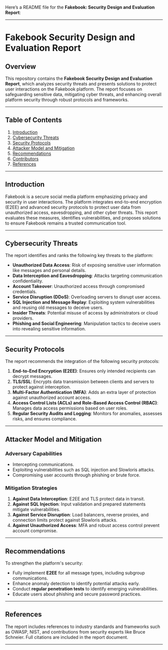 Here’s a README file for the **Fakebook: Security Design and Evaluation Report**:

---

# Fakebook Security Design and Evaluation Report

## Overview

This repository contains the **Fakebook Security Design and Evaluation Report**, which analyzes security threats and presents solutions to protect 
user interactions on the Fakebook platform. The report focuses on safeguarding sensitive data, mitigating cyber threats, and enhancing overall platform 
security through robust protocols and frameworks.

---

## Table of Contents

1. [Introduction](#introduction)
2. [Cybersecurity Threats](#cybersecurity-threats)
3. [Security Protocols](#security-protocols)
4. [Attacker Model and Mitigation](#attacker-model-and-mitigation)
5. [Recommendations](#recommendations)
6. [Contributors](#contributors)
7. [References](#references)

---

## Introduction

Fakebook is a secure social media platform emphasizing privacy and security in user interactions. The platform integrates end-to-end encryption
(E2EE) and advanced security protocols to protect user data from unauthorized access, eavesdropping, and other cyber threats. This report evaluates 
these measures, identifies vulnerabilities, and proposes solutions to ensure Fakebook remains a trusted communication tool.

---

## Cybersecurity Threats

The report identifies and ranks the following key threats to the platform:
- **Unauthorized Data Access**: Risk of exposing sensitive user information like messages and personal details.
- **Data Interception and Eavesdropping**: Attacks targeting communication confidentiality.
- **Account Takeover**: Unauthorized access through compromised credentials.
- **Service Disruption (DDoS)**: Overloading servers to disrupt user access.
- **SQL Injection and Message Replay**: Exploiting system vulnerabilities and reusing old messages to deceive users.
- **Insider Threats**: Potential misuse of access by administrators or cloud providers.
- **Phishing and Social Engineering**: Manipulation tactics to deceive users into revealing sensitive information.

---

## Security Protocols

The report recommends the integration of the following security protocols:
1. **End-to-End Encryption (E2EE)**: Ensures only intended recipients can decrypt messages.
2. **TLS/SSL**: Encrypts data transmission between clients and servers to protect against interception.
3. **Multi-Factor Authentication (MFA)**: Adds an extra layer of protection against unauthorized account access.
4. **Access Control Lists (ACLs) and Role-Based Access Control (RBAC)**: Manages data access permissions based on user roles.
5. **Regular Security Audits and Logging**: Monitors for anomalies, assesses risks, and ensures compliance.

---

## Attacker Model and Mitigation

### Adversary Capabilities
- Intercepting communications.
- Exploiting vulnerabilities such as SQL injection and Slowloris attacks.
- Compromising user accounts through phishing or brute force.

### Mitigation Strategies
1. **Against Data Interception**: E2EE and TLS protect data in transit.
2. **Against SQL Injection**: Input validation and prepared statements mitigate vulnerabilities.
3. **Against Service Disruption**: Load balancers, reverse proxies, and connection limits protect against Slowloris attacks.
4. **Against Unauthorized Access**: MFA and robust access control prevent account compromise.

---

## Recommendations

To strengthen the platform's security:
- Fully implement **E2EE** for all message types, including subgroup communications.
- Enhance anomaly detection to identify potential attacks early.
- Conduct **regular penetration tests** to identify emerging vulnerabilities.
- Educate users about phishing and secure password practices.

---


## References

The report includes references to industry standards and frameworks such as OWASP, NIST, and contributions from security experts like Bruce Schneier. Full citations are included in the report document.

---

